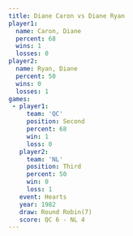 ```yaml
---
title: Diane Caron vs Diane Ryan
player1:            
  name: Caron, Diane
  percent: 68       
  wins: 1           
  losses: 0         
player2:            
  name: Ryan, Diane 
  percent: 50       
  wins: 0           
  losses: 1         
games:
 - player1:          
     team: 'QC'      
     position: Second
     percent: 68     
     win: 1          
     loss: 0         
   player2:         
     team: 'NL'     
     position: Third
     percent: 50    
     win: 0         
     loss: 1        
   event: Hearts       
   year: 1982          
   draw: Round Robin(7)
   score: QC 6 - NL 4  
---
```

